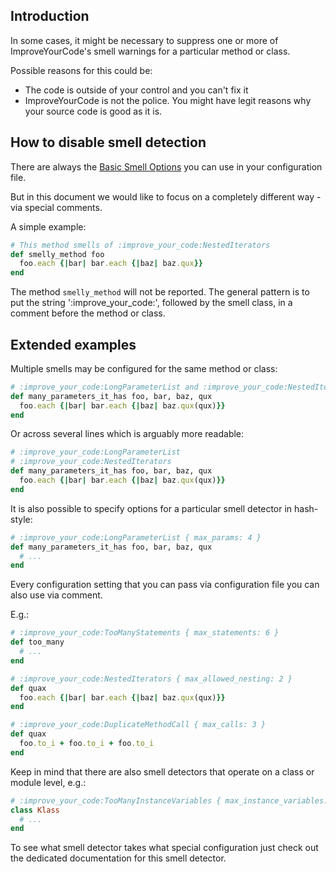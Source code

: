 ## Introduction

In some cases, it might be necessary to suppress one or more of ImproveYourCode's smell
warnings for a particular method or class.

Possible reasons for this could be:

* The code is outside of your control and you can't fix it
* ImproveYourCode is not the police. You might have legit reasons why your source code
  is good as it is.

## How to disable smell detection

There are always the [Basic Smell Options](Basic-Smell-Options.md)
you can use in your configuration file.

But in this document we would like to focus on a completely different
way - via special comments.

A simple example:

```ruby
# This method smells of :improve_your_code:NestedIterators
def smelly_method foo
  foo.each {|bar| bar.each {|baz| baz.qux}}
end
```

The method `smelly_method` will not be reported. The general pattern is to put
the string ':improve_your_code:', followed by the smell class, in a comment before the
method or class.

## Extended examples

Multiple smells may be configured for the same method or class:

```ruby
# :improve_your_code:LongParameterList and :improve_your_code:NestedIterators
def many_parameters_it_has foo, bar, baz, qux
  foo.each {|bar| bar.each {|baz| baz.qux(qux)}}
end
```

Or across several lines which is arguably more readable:

```ruby
# :improve_your_code:LongParameterList
# :improve_your_code:NestedIterators
def many_parameters_it_has foo, bar, baz, qux
  foo.each {|bar| bar.each {|baz| baz.qux(qux)}}
end
```

It is also possible to specify options for a particular smell detector in hash-style:

```ruby
# :improve_your_code:LongParameterList { max_params: 4 }
def many_parameters_it_has foo, bar, baz, qux
  # ...
end
```

Every configuration setting that you can pass via configuration file you can
also use via comment.

E.g.:

```ruby
# :improve_your_code:TooManyStatements { max_statements: 6 }
def too_many
  # ...
end

# :improve_your_code:NestedIterators { max_allowed_nesting: 2 }
def quax
  foo.each {|bar| bar.each {|baz| baz.qux(qux)}}
end

# :improve_your_code:DuplicateMethodCall { max_calls: 3 }
def quax
  foo.to_i + foo.to_i + foo.to_i
end
```

Keep in mind that there are also smell detectors that operate on a class or
module level, e.g.:

```ruby
# :improve_your_code:TooManyInstanceVariables { max_instance_variables: 8 }
class Klass
  # ...
end
```

To see what smell detector takes what special configuration just check out the
dedicated documentation for this smell detector.
